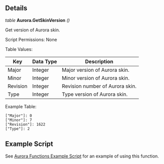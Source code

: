 ## Details

_table_ **Aurora.GetSkinVersion** _()_

Get version of Aurora skin.

Script Permissions: None

Table Values:

| Key      | Data Type | Description                     |
| -------- | --------- | ------------------------------- |
| Major    | Integer   | Major version of Aurora skin.   |
| Minor    | Integer   | Minor version of Aurora skin.   |
| Revision | Integer   | Revision number of Aurora skin. |
| Type     | Integer   | Type version of Aurora skin.    |

Example Table:

```
["Major"]: 0
["Minor"]: 7
["Revision"]: 1622
["Type"]: 2
```

## Example Script

See [Aurora Functions Example Script](./example-scripts/ExampleAuroraFunctions/Main.lua) for an example of using this function.
